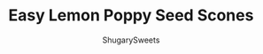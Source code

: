 ---
layout: ../../layouts/MarkdownPostLayout.astro
title: Easy Lemon Poppy Seed Scones
author: ShugarySweets
pubDate: 2018-12-07
description: "No trip to a fancy bakery needed to enjoy these Lemon Poppy Seed Scones. Simple ingredients, a little love, and you&#x27;ll have a batch of these easy freezer friendly scones ready in no time!"
image_url: https://www.shugarysweets.com/wp-content/uploads/2020/03/lemon-poppy-seed-scones-facebook.jpg
tags: ["Breakfast and Brunch","American"]
calories: 384
protein: 5
carbohydrates: 52
fats: 17
fiber: 1
ingredients: ["2 cups all-purpose flour","1/2 cup granulated sugar","3 teaspoons baking powder","½ teaspoon baking soda","½ teaspoon kosher salt","1½ Tablespoons poppy seeds","6 Tablespoons unsalted butter, cold","2 Tablespoons lemon juice","3 teaspoons pure lemon extract","1 teaspoon freshly grated lemon peel","2/3 cup heavy whipping cream","1 large egg","1 cup powdered sugar","1 Tablespoon lemon juice","½ Tablespoon water","1 teaspoon freshly grated lemon peel"]
serves: 8
time: "1 hour 6 minutes"
prepTime: "25 minutes"
instructions: ["Preheat oven to 400 degrees F.","Combine flour, sugar, baking powder, baking soda, salt, and poppy seeds in a medium bowl.","Cut butter into chunks and use a pastry cutter to combine with flour mixture until butter chunks are pea-sized.","Add heavy whipping cream, egg, lemon juice, lemon extract and lemon peel. Mix until just combined.","Turn onto a hard, floured surface and knead until dough forms, about 1 minute. Dough will be a little sticky. Form into a ball and pat down into a circle about 1 inch thick.","Cut circle into eight triangles and place on a lightly greased baking sheet.","Bake for 18-21 minutes, or until bottoms of scones are lightly browned and a toothpick comes out clean. Transfer to cooling rack.","Let scones cool for 20 minutes. While they are cooling, prepare the glaze. Combine water, lemon juice, and lemon peel in small bowl. Add powdered sugar 1 tablespoon at a time, mix thoroughly before adding more.","Once cool, spoon glaze onto scones."]
nutrition: ["384 calories","52 grams carbohydrates","69 milligrams cholesterol","17 grams fat","1 grams fiber","5 grams protein","10 grams saturated fat","359 milligrams sodium","27 grams sugar","0 grams trans fat","6 grams unsaturated fat"]
---